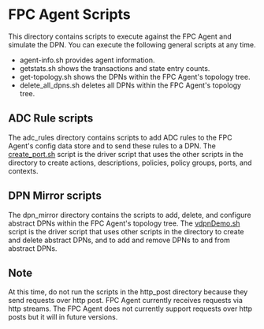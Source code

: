 # FPC Agent Scripts
This directory contains scripts to execute against the FPC Agent and simulate the DPN. 
You can execute the following general scripts at any time. 
* agent-info.sh provides agent information. 
* getstats.sh shows the transactions and state entry counts. 
* get-topology.sh shows the DPNs within the FPC Agent's topology tree.
* delete_all_dpns.sh deletes all DPNs within the FPC Agent's topology tree.

## ADC Rule scripts
The adc_rules directory contains scripts to add ADC rules to the FPC Agent's config data store and to send these rules to a DPN.
The [create_port.sh](./adc_rules/create_port.sh) script is the driver script that uses the other scripts in the directory to create actions, descriptions, policies, policy groups, ports, and contexts. 

## DPN Mirror scripts
The dpn_mirror directory contains the scripts to add, delete, and configure abstract DPNs within the FPC Agent's topology tree. 
The [vdpnDemo.sh](./dpn_mirror/vdpnDemo.sh) script is the driver script that uses other scripts in the directory to create and delete abstract DPNs, and to add and remove DPNs to and from abstract DPNs.

## Note
At this time, do not run the scripts in the http_post directory because they send requests over http post. FPC Agent currently receives requests via http streams. The FPC Agent does not currently support requests over http posts but it will in future versions. 